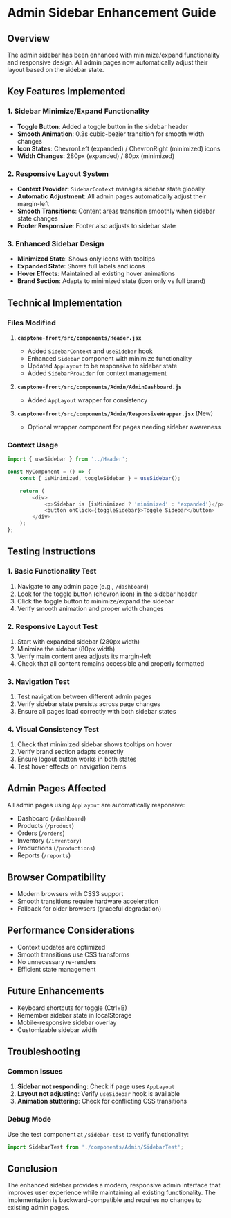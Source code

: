 # Admin Sidebar Enhancement Guide

## Overview
The admin sidebar has been enhanced with minimize/expand functionality and responsive design. All admin pages now automatically adjust their layout based on the sidebar state.

## Key Features Implemented

### 1. Sidebar Minimize/Expand Functionality
- **Toggle Button**: Added a toggle button in the sidebar header
- **Smooth Animation**: 0.3s cubic-bezier transition for smooth width changes
- **Icon States**: ChevronLeft (expanded) / ChevronRight (minimized) icons
- **Width Changes**: 280px (expanded) / 80px (minimized)

### 2. Responsive Layout System
- **Context Provider**: `SidebarContext` manages sidebar state globally
- **Automatic Adjustment**: All admin pages automatically adjust their margin-left
- **Smooth Transitions**: Content areas transition smoothly when sidebar state changes
- **Footer Responsive**: Footer also adjusts to sidebar state

### 3. Enhanced Sidebar Design
- **Minimized State**: Shows only icons with tooltips
- **Expanded State**: Shows full labels and icons
- **Hover Effects**: Maintained all existing hover animations
- **Brand Section**: Adapts to minimized state (icon only vs full brand)

## Technical Implementation

### Files Modified
1. **`casptone-front/src/components/Header.jsx`**
   - Added `SidebarContext` and `useSidebar` hook
   - Enhanced `Sidebar` component with minimize functionality
   - Updated `AppLayout` to be responsive to sidebar state
   - Added `SidebarProvider` for context management

2. **`casptone-front/src/components/Admin/AdminDashboard.js`**
   - Added `AppLayout` wrapper for consistency

3. **`casptone-front/src/components/Admin/ResponsiveWrapper.jsx`** (New)
   - Optional wrapper component for pages needing sidebar awareness

### Context Usage
```javascript
import { useSidebar } from '../Header';

const MyComponent = () => {
    const { isMinimized, toggleSidebar } = useSidebar();
    
    return (
        <div>
            <p>Sidebar is {isMinimized ? 'minimized' : 'expanded'}</p>
            <button onClick={toggleSidebar}>Toggle Sidebar</button>
        </div>
    );
};
```

## Testing Instructions

### 1. Basic Functionality Test
1. Navigate to any admin page (e.g., `/dashboard`)
2. Look for the toggle button (chevron icon) in the sidebar header
3. Click the toggle button to minimize/expand the sidebar
4. Verify smooth animation and proper width changes

### 2. Responsive Layout Test
1. Start with expanded sidebar (280px width)
2. Minimize the sidebar (80px width)
3. Verify main content area adjusts its margin-left
4. Check that all content remains accessible and properly formatted

### 3. Navigation Test
1. Test navigation between different admin pages
2. Verify sidebar state persists across page changes
3. Ensure all pages load correctly with both sidebar states

### 4. Visual Consistency Test
1. Check that minimized sidebar shows tooltips on hover
2. Verify brand section adapts correctly
3. Ensure logout button works in both states
4. Test hover effects on navigation items

## Admin Pages Affected
All admin pages using `AppLayout` are automatically responsive:
- Dashboard (`/dashboard`)
- Products (`/product`)
- Orders (`/orders`)
- Inventory (`/inventory`)
- Productions (`/productions`)
- Reports (`/reports`)

## Browser Compatibility
- Modern browsers with CSS3 support
- Smooth transitions require hardware acceleration
- Fallback for older browsers (graceful degradation)

## Performance Considerations
- Context updates are optimized
- Smooth transitions use CSS transforms
- No unnecessary re-renders
- Efficient state management

## Future Enhancements
- Keyboard shortcuts for toggle (Ctrl+B)
- Remember sidebar state in localStorage
- Mobile-responsive sidebar overlay
- Customizable sidebar width

## Troubleshooting

### Common Issues
1. **Sidebar not responding**: Check if page uses `AppLayout`
2. **Layout not adjusting**: Verify `useSidebar` hook is available
3. **Animation stuttering**: Check for conflicting CSS transitions

### Debug Mode
Use the test component at `/sidebar-test` to verify functionality:
```javascript
import SidebarTest from './components/Admin/SidebarTest';
```

## Conclusion
The enhanced sidebar provides a modern, responsive admin interface that improves user experience while maintaining all existing functionality. The implementation is backward-compatible and requires no changes to existing admin pages.

